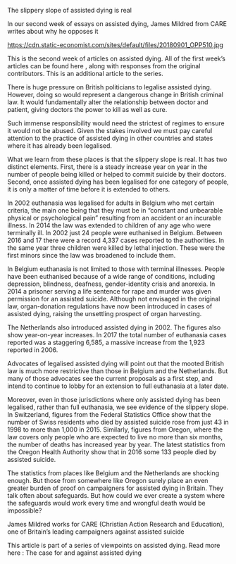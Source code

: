 The slippery slope of assisted dying is real

In our second week of essays on assisted dying, James Mildred from CARE writes about why he opposes it

https://cdn.static-economist.com/sites/default/files/20180901_OPP510.jpg

 This is the second week of articles on assisted dying. All of the first week’s articles can be found  here , along with responses from the original contributors. This is an additional article to the series.  

There is huge pressure on British politicians to legalise assisted dying. However, doing so would represent a dangerous change in British criminal law. It would fundamentally alter the relationship between doctor and patient, giving doctors the power to kill as well as cure.

Such immense responsibility would need the strictest of regimes to ensure it would not be abused. Given the stakes involved we must pay careful attention to the practice of assisted dying in other countries and states where it has already been legalised.

What we learn from these places is that the slippery slope is real. It has two distinct elements. First, there is a steady increase year on year in the number of people being killed or helped to commit suicide by their doctors. Second, once assisted dying has been legalised for one category of people, it is only a matter of time before it is extended to others.

In 2002 euthanasia was legalised for adults in Belgium who met certain criteria, the main one being that they must be in “constant and unbearable physical or psychological pain” resulting from an accident or an incurable illness. In 2014 the law was extended to children of any age who were terminally ill. In 2002 just 24 people were euthanised in Belgium. Between 2016 and 17 there were a record 4,337 cases reported to the authorities. In the same year three children were killed by lethal injection. These were the first minors since the law was broadened to include them. 

In Belgium euthanasia is not limited to those with terminal illnesses. People have been euthanised because of a wide range of conditions, including depression, blindness, deafness, gender-identity crisis and anorexia. In 2014 a prisoner serving a life sentence for rape and murder was given permission for an assisted suicide. Although not envisaged in the original law, organ-donation regulations have now been introduced in cases of assisted dying, raising the unsettling prospect of organ harvesting.

The Netherlands also introduced assisted dying in 2002. The figures also show year-on-year increases. In 2017 the total number of euthanasia cases reported was a staggering 6,585, a massive increase from the 1,923 reported in 2006. 

Advocates of legalised assisted dying will point out that the mooted British law is much more restrictive than those in Belgium and the Netherlands. But many of those advocates see the current proposals as a first step, and intend to continue to lobby for an extension to full euthanasia at a later date.

Moreover, even in those jurisdictions where only assisted dying has been legalised, rather than full euthanasia, we see evidence of the slippery slope. In Switzerland, figures from the Federal Statistics Office show that the number of Swiss residents who died by assisted suicide rose from just 43 in 1998 to more than 1,000 in 2015. Similarly, figures from Oregon, where the law covers only people who are expected to live no more than six months, the number of deaths has increased year by year. The latest statistics from the Oregon Health Authority show that in 2016 some 133 people died by assisted suicide.

The statistics from places like Belgium and the Netherlands are shocking enough. But those from somewhere like Oregon surely place an even greater burden of proof on campaigners for assisted dying in Britain. They talk often about safeguards. But how could we ever create a system where the safeguards would work every time and wrongful death would be impossible?

 James Mildred works for CARE (Christian Action Research and Education), one of Britain’s leading campaigners against assisted suicide 

 This article is part of a series of viewpoints on assisted dying. Read more here :  The case for and against assisted dying 